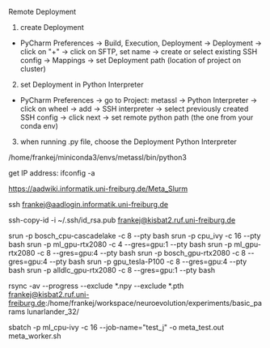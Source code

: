 Remote Deployment
1) create Deployment
- PyCharm Preferences -> Build, Execution, Deployment -> Deployment -> click on "+" -> click on SFTP, set name 
  -> create or select existing SSH config 
  -> Mappings -> set Deployment path (location of project on cluster)
2) set Deployment in Python Interpreter
- PyCharm Preferences -> go to Project: metassl -> Python Interpreter ->  click on wheel -> add -> SSH interpreter 
  -> select previously created SSH config -> click next -> set remote python path (the one from your conda env) 
3) when running .py file, choose the Deployment Python Interpreter


/home/frankej/miniconda3/envs/metassl/bin/python3

get IP address: ifconfig -a


https://aadwiki.informatik.uni-freiburg.de/Meta_Slurm

ssh frankej@aadlogin.informatik.uni-freiburg.de

ssh-copy-id -i ~/.ssh/id_rsa.pub frankej@kisbat2.ruf.uni-freiburg.de

srun -p bosch_cpu-cascadelake -c 8 --pty bash
srun -p cpu_ivy -c 16 --pty bash
srun -p ml_gpu-rtx2080 -c 4 --gres=gpu:1 --pty bash
srun -p ml_gpu-rtx2080 -c 8 --gres=gpu:4 --pty bash
srun -p bosch_gpu-rtx2080 -c 8 --gres=gpu:4 --pty bash
srun -p gpu_tesla-P100 -c 8 --gres=gpu:4 --pty bash
srun -p alldlc_gpu-rtx2080 -c 8 --gres=gpu:1 --pty bash

rsync -av --progress --exclude *.npy --exclude *.pth frankej@kisbat2.ruf.uni-freiburg.de:/home/frankej/workspace/neuroevolution/experiments/basic_params lunarlander_32/

sbatch  -p ml_cpu-ivy -c 16 --job-name="test_j" -o meta_test.out  meta_worker.sh








